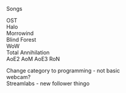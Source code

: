 Songs  
  
OST  
Halo  
Morrowind  
Blind Forest  
WoW  
Total Annihilation  
AoE2 AoM AoE3 RoN  
  
Change category to programming - not basic  
webcam?  
Streamlabs - new follower thingo
